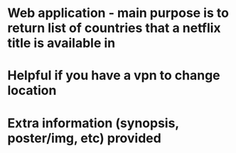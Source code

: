 # Web application - main purpose is to return list of countries that a netflix title is available in
# Helpful if you have a vpn to change location
# Extra information (synopsis, poster/img, etc) provided
